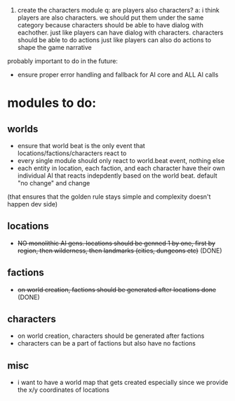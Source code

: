 1. create the characters module 
    q: are players also characters?
    a: i think players are also characters. we should put them under the same
    category because characters should be able to have dialog with eachother.
    just like players can have dialog with characters.
    characters should be able to do actions
    just like players can also do actions
    to shape the game narrative

probably important to do in the future:
- ensure proper error handling and fallback for AI core and ALL AI calls

# modules to do:

## worlds
- ensure that world beat is the only event that locations/factions/characters react to
- every single module should only react to world.beat event, nothing else
- each entity in location, each faction, and each character have their own individual AI that
reacts indepdently based on the world beat. default "no change" and change

(that ensures that the golden rule stays simple and complexity doesn't happen dev side)

## locations
- ~~NO monolithic AI gens. locations should be genned 1 by one, first by region, then wilderness, then landmarks (cities, dungeons etc)~~ (DONE)

## factions
- ~~on world creation, factions should be generated after locations done~~ (DONE)

## characters
- on world creation, characters should be generated after factions
- characters can be a part of factions but also have no factions

## misc
- i want to have a world map that gets created especially since we provide the x/y coordinates of locations 